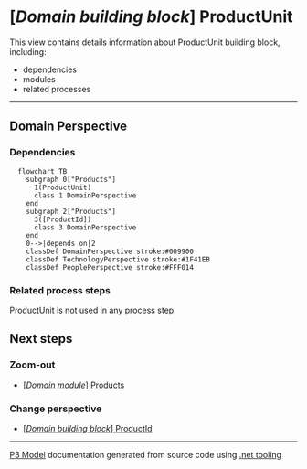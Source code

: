 ﻿
# [*Domain building block*] ProductUnit

This view contains details information about ProductUnit building block, including:
- dependencies
- modules
- related processes  

---



## Domain Perspective


### Dependencies

```mermaid
  flowchart TB
    subgraph 0["Products"]
      1(ProductUnit)
      class 1 DomainPerspective
    end
    subgraph 2["Products"]
      3([ProductId])
      class 3 DomainPerspective
    end
    0-->|depends on|2
    classDef DomainPerspective stroke:#009900
    classDef TechnologyPerspective stroke:#1F41EB
    classDef PeoplePerspective stroke:#FFF014
```

### Related process steps

ProductUnit is not used in any process step.  

## Next steps


### Zoom-out

- [[*Domain module*] Products](../../../Modules/Sales/Products/Products.md)

### Change perspective

- [[*Domain building block*] ProductId](ProductId.md)

---

[P3 Model](https://github.com/P3-model/P3-model) documentation generated from source code using [.net tooling](https://github.com/P3-model/P3-model-dotnet)
